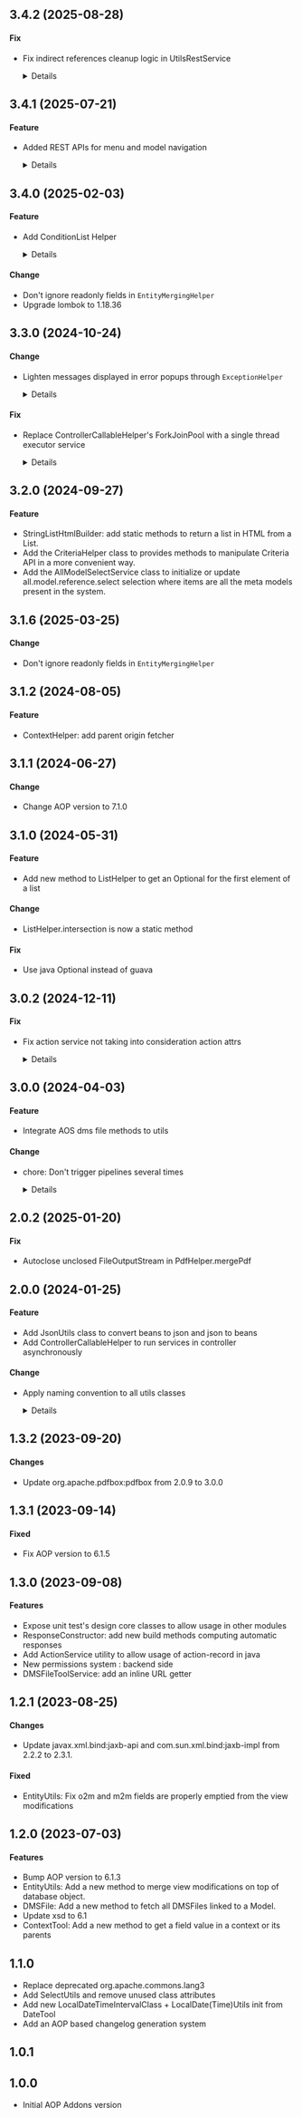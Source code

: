 ## 3.4.2 (2025-08-28)

#### Fix

* Fix indirect references cleanup logic in UtilsRestService

  <details>
  
  Fix the processedModels cleanup logic in addReferences method to properly handle
  indirect references. The previous condition was too restrictive, causing issues
  with reference classification in menu navigation.
  
  This resolves the issue where indirect references were not properly cleaned up
  from the ThreadLocal processedModels set, leading to incorrect reference
  classification in subsequent calls.
  
  </details>


## 3.4.1 (2025-07-21)

#### Feature

* Added REST APIs for menu and model navigation

  <details>
  
  Added new REST endpoints in UtilsRestController to fetch parent menus, child menus, 
  and related meta models for a given menu.
  
  </details>


## 3.4.0 (2025-02-03)

#### Feature

* Add ConditionList Helper

  <details>
  
  This helper class bring an elegant way to create nice error messages to display on AOP popup.
  With helpful builder methods like required fields or references checking.
  
  </details>

#### Change

* Don't ignore readonly fields in `EntityMergingHelper`
* Upgrade lombok to 1.18.36

## 3.3.0 (2024-10-24)

#### Change

* Lighten messages displayed in error popups through `ExceptionHelper`

  <details>
  
  When the methods in the class `ExceptionHelper` was called with an `ActionResponse` parameter, the message to display 
  to the user in the UI was built from:
  * the prefix *"An error occurred with the following message :"*
  * the exception message itself
  
  However, the prefix didn't provide any additional value, as the title of the popup was already "Error". Removing it 
  will allow users to identify faster the real errors.
  
  </details>

#### Fix

* Replace ControllerCallableHelper's ForkJoinPool with a single thread executor service

  <details>
  
  ForkJoinPool.commonPool() used by ControllerCallableHelper is statically declared. Therefore,
  the full application classloader is not used inside ForkJoinPool's threads.
  This caused issues with some external dependencies like resteasy.
  
  </details>


## 3.2.0 (2024-09-27)

#### Feature

* StringListHtmlBuilder: add static methods to return a list in HTML from a List<String>.
* Add the CriteriaHelper class to provides methods to manipulate Criteria API in a more convenient way.
* Add the AllModelSelectService class to initialize or update all.model.reference.select selection where items are all the meta models present in the system.

## 3.1.6 (2025-03-25)

#### Change

* Don't ignore readonly fields in `EntityMergingHelper`

## 3.1.2 (2024-08-05)

#### Feature

* ContextHelper: add parent origin fetcher

## 3.1.1 (2024-06-27)

#### Change

* Change AOP version to 7.1.0

## 3.1.0 (2024-05-31)

#### Feature

* Add new method to ListHelper to get an Optional for the first element of a list

#### Change

* ListHelper.intersection is now a static method

#### Fix

* Use java Optional instead of guava

## 3.0.2 (2024-12-11)

#### Fix

* Fix action service not taking into consideration action attrs

  <details>
  
  When executing an action attrs using action service, the result of this action is not taken into consideration
  
  </details>


## 3.0.0 (2024-04-03)

#### Feature

* Integrate AOS dms file methods to utils

#### Change

* chore: Don't trigger pipelines several times

  <details>
  
  apply new workflow to improve our CI\CD efficiency
  
  </details>


## 2.0.2 (2025-01-20)

#### Fix

* Autoclose unclosed FileOutputStream in PdfHelper.mergePdf

## 2.0.0 (2024-01-25)

#### Feature

* Add JsonUtils class to convert beans to json and json to beans
* Add ControllerCallableHelper to run services in controller asynchronously

#### Change

* Apply naming convention to all utils classes

  <details>
  
  Please take notes of the following changes: 
  - Deleted DateTool, DatesInterval and Period classes
  - Renamed ToolExceptionMessage to UtilsExceptionMessage
  - Renamed all classes with Tool and Utils suffix to Helper suffix
  - Move all helper classes to com.axelor.utils.helpers package
  - Deleted ListToolService and its implementation in favor of ListHelper and updated the implementation
  - Renamed WrapUtils to WrappingHelper
  - Renamed SFTPUtils to SftpHelper
  - Renamed StringHTMLListBuilder to StringHtmlListBuilder
  - Renamed EntityUtils to EntityMergingHelper
  - Renamed MyFtp to FtpHelper
  - Renamed URLService to UrlHelper
  - Renamed ArchivingToolService and its implementation to ArchivingService and ArchivingServiceImpl
  - Renamed ConvertBinaryToMetafileService and its implementation to BinaryConversionService and BinaryConversionServiceImpl
  - Renamed ConvertBinaryToMetafileService.convertByteTabPictureInMetafile() method to BinaryConversionService.toMetafile()
  - Renamed DMSFileToolService and its implementation to DmsFileService and DmsFileServiceImpl
  - Renamed DataReaderService, CSVReaderService and ExcelReaderService to DataReader, CSVReader and ExcelReader
  - Made DataReaderFactory a real service with its implementation to allow for easier extensions
  - Deleted DateToXML and moved its methods to LocalDateTimeHelper
  - Renamed Marschaller to MarshallingHelper
  - Renamed XPathParse to XPathParser
  
  </details>


## 1.3.2 (2023-09-20)

#### Changes

* Update org.apache.pdfbox:pdfbox from 2.0.9 to 3.0.0

## 1.3.1 (2023-09-14)

#### Fixed

* Fix AOP version to 6.1.5

## 1.3.0 (2023-09-08)

#### Features

* Expose unit test's design core classes to allow usage in other modules
* ResponseConstructor: add new build methods computing automatic responses
* Add ActionService utility to allow usage of action-record in java
* New permissions system : backend side
* DMSFileToolService: add an inline URL getter

## 1.2.1 (2023-08-25)

#### Changes

* Update javax.xml.bind:jaxb-api and com.sun.xml.bind:jaxb-impl from 2.2.2 to 2.3.1.

#### Fixed

* EntityUtils: Fix o2m and m2m fields are properly emptied from the view modifications

## 1.2.0 (2023-07-03)

#### Features

* Bump AOP version to 6.1.3
* EntityUtils: Add a new method to merge view modifications on top of database object.
* DMSFile: Add a new method to fetch all DMSFiles linked to a Model.
* Update xsd to 6.1
* ContextTool: Add a new method to get a field value in a context or its parents

## 1.1.0

* Replace deprecated org.apache.commons.lang3
* Add SelectUtils and remove unused class attributes
* Add new LocalDateTimeIntervalClass + LocalDate(Time)Utils init from DateTool
* Add an AOP based changelog generation system

## 1.0.1

## 1.0.0

* Initial AOP Addons version
